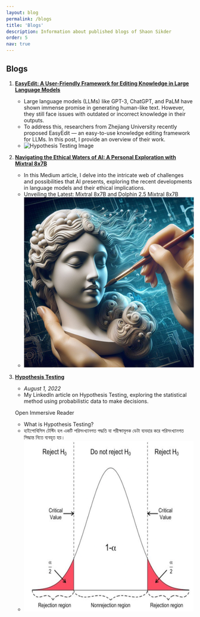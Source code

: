 ```yaml
---
layout: blog
permalink: /blogs
title: 'Blogs'
description: Information about published blogs of Shaon Sikder
order: 5
nav: true
---
```


## Blogs

1. **[EasyEdit: A User-Friendly Framework for Editing Knowledge in Large Language Models](https://medium.com/@shaon2221/easyedit-a-user-friendly-framework-for-editing-knowledge-in-large-language-models-8a29e5a96e0b)**
   - Large language models (LLMs) like GPT-3, ChatGPT, and PaLM have shown immense promise in generating human-like text. However, they still face issues with outdated or incorrect knowledge in their outputs.
   - To address this, researchers from Zhejiang University recently proposed EasyEdit — an easy-to-use knowledge editing framework for LLMs. In this post, I provide an overview of their work.
   - ![Hypothesis Testing Image](https://miro.medium.com/v2/resize:fit:720/format:webp/1*Jn9E7cpUtWSwg2ds2W2hjA.png)

2. **[Navigating the Ethical Waters of AI: A Personal Exploration with Mixtral 8x7B](https://medium.com/@shaon2221/navigating-the-ethical-waters-of-ai-a-personal-exploration-with-mixtral-8x7b-befe0bedd7ec)**
   - In this Medium article, I delve into the intricate web of challenges and possibilities that AI presents, exploring the recent developments in language models and their ethical implications.
   - Unveiling the Latest: Mixtral 8x7B and Dolphin 2.5 Mixtral 8x7B
   - ![Hypothesis Testing Image](/assets/img/Navigating-Ethical-Waters-Ensuring-Fairness-and-Accountability-in-AI-Development.png)

3. **[Hypothesis Testing](https://linkedin.com/pulse/hypothesis-testing-shaon-sikder/)**
   - *August 1, 2022*
   - My LinkedIn article on Hypothesis Testing, exploring the statistical method using probabilistic data to make decisions.

   Open Immersive Reader
   - What is Hypothesis Testing?
   - হাইপোথিসিস টেস্টিং হল একটি পরিসংখ্যানগত পদ্ধতি যা পরীক্ষামূলক ডেটা ব্যবহার করে পরিসংখ্যানগত সিদ্ধান্ত নিতে ব্যবহৃত হয়।
   - ![Hypothesis Testing Image](/assets/img/hypothesis-testing.png)




